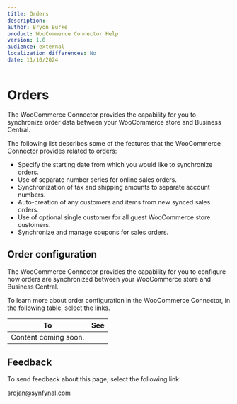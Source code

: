 ```yaml
---
title: Orders
description: 
author: Bryon Burke
product: WooCommerce Connector Help
version: 1.0
audience: external
localization differences: No
date: 11/10/2024
---
```


<!-- markdownlint-disable MD006 MD007 MD009 MD024 MD025 MD033 -->
<!--// cspell:ignore  markdownlint allowfullscreen keyframes -->

# Orders

The WooCommerce Connector provides the capability for you to synchronize order data between your WooCommerce store and Business Central.

The following list describes some of the features that the WooCommerce Connector provides related to orders:

- Specify the starting date from which you would like to synchronize orders.
- Use of separate number series for online sales orders.
- Synchronization of tax and shipping amounts to separate account numbers.
- Auto-creation of any customers and items from new synced sales orders.
- Use of optional single customer for all guest WooCommerce store customers.
- Synchronize and manage coupons for sales orders.

## Order configuration

The WooCommerce Connector provides the capability for you to configure how orders are synchronized between your WooCommerce store and Business Central.

To learn more about order configuration in the WooCommerce Connector, in the following table, select the links.

| To | See |
|---|---|
| Content coming soon. |  |

## Feedback

To send feedback about this page, select the following link:

[srdjan@synfynal.com](mailto:srdjan@synfynal.com?subject=Documentation%20Feedback%20Product%20Docs:%20orders)
